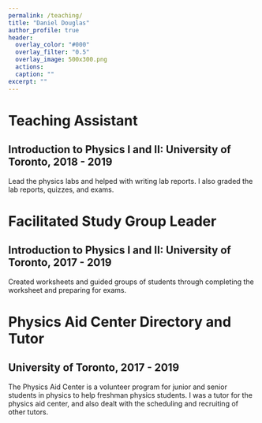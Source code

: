 ```yaml
---
permalink: /teaching/
title: "Daniel Douglas"
author_profile: true
header:
  overlay_color: "#000"
  overlay_filter: "0.5"
  overlay_image: 500x300.png
  actions:
  caption: ""
excerpt: ""
---
```


Teaching Assistant
===

Introduction to Physics I and II: University of Toronto, 2018 - 2019
---
Lead the physics labs and helped with writing lab reports. I also graded the lab reports, quizzes, and exams.

Facilitated Study Group Leader
===

Introduction to Physics I and II: University of Toronto, 2017 - 2019
---
Created worksheets and guided groups of students through completing the worksheet and preparing for exams.

Physics Aid Center Directory and Tutor
===

University of Toronto, 2017 - 2019
---
The Physics Aid Center is a volunteer program for junior and senior students in physics to help freshman physics students. I was a tutor for the physics aid center, and also dealt with the scheduling and recruiting of other tutors.
